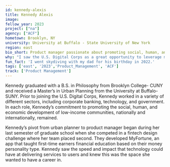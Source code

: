 ```yaml
---
id: kennedy-alexis
title: Kennedy Alexis
image: 
fellow_year: 2023
project: ["na"]
agency: ["ACF"]
hometown: Brooklyn, NY
university: University at Buffalo - State University of New York
region: east
bio_short: Product manager passionate about promoting social, human, and economic development of low-income communities.
why: "I saw the U.S. Digital Corps as a great opportunity to leverage my skills and experience in government to increase and expand my skills as a technologist. Also, I was drawn to the opportunity to work on high-impact projects that would affect the lives of millions of Americans."
fun_fact: 'I went skydiving with my dad for his birthday in 2022.'
tags: ['east', '2023','Product_Management', 'ACF']
track: ['Product Management']
---
```


Kennedy graduated with a B.S. in Philosophy from Brooklyn College- CUNY and received a Master’s in Urban Planning from the University at Buffalo- SUNY. Prior to joining the U.S. Digital Corps, Kennedy worked in a variety of different sectors, including corporate banking, technology, and government. In each role, Kennedy’s commitment to promoting the social, human, and economic development of low-income communities, nationally and internationally, remained. 

Kennedy’s pivot from urban planner to product manager began during her last semester of graduate school when she competed in a fintech design challenge where her team placed second. They developed MyFortune, an app that taught first-time earners financial education based on their money personality type. Kennedy saw the speed and impact that technology could have at delivering services to users and knew this was the space she wanted to have a career in.
